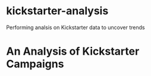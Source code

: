 # kickstarter-analysis
Performing analsis on Kickstarter data to uncover trends
# An Analysis of Kickstarter Campaigns
